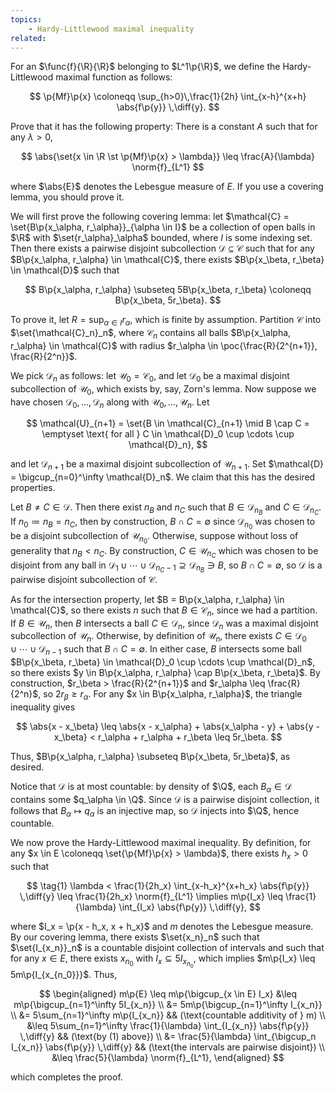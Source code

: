 ```yaml
---
topics:
    - Hardy-Littlewood maximal inequality
related:
---
```


<problem>

For an $\func{f}{\R}{\R}$ belonging to $L^1\p{\R}$, we define the Hardy-Littlewood maximal function as follows:

$$
\p{Mf}\p{x} \coloneqq \sup_{h>0}\,\frac{1}{2h} \int_{x-h}^{x+h} \abs{f\p{y}} \,\diff{y}.
$$

Prove that it has the following property: There is a constant $A$ such that for any $\lambda > 0$,

$$
\abs{\set{x \in \R \st \p{Mf}\p{x} > \lambda}} \leq \frac{A}{\lambda} \norm{f}_{L^1}
$$

where $\abs{E}$ denotes the Lebesgue measure of $E$. If you use a covering lemma, you should prove it.

</problem>

<solution>

We will first prove the following covering lemma: let $\mathcal{C} = \set{B\p{x_\alpha, r_\alpha}}_{\alpha \in I}$ be a collection of open balls in $\R$ with $\set{r_\alpha}_\alpha$ bounded, where $I$ is some indexing set. Then there exists a pairwise disjoint subcollection $\mathcal{D} \subseteq \mathcal{C}$ such that for any $B\p{x_\alpha, r_\alpha} \in \mathcal{C}$, there exists $B\p{x_\beta, r_\beta} \in \mathcal{D}$ such that

$$
B\p{x_\alpha, r_\alpha}
    \subseteq 5B\p{x_\beta, r_\beta}
    \coloneqq B\p{x_\beta, 5r_\beta}.
$$

To prove it, let $R = \sup_{\alpha \in I} r_\alpha$, which is finite by assumption. Partition $\mathcal{C}$ into $\set{\mathcal{C}_n}_n$, where $\mathcal{C}_n$ contains all balls $B\p{x_\alpha, r_\alpha} \in \mathcal{C}$ with radius $r_\alpha \in \poc{\frac{R}{2^{n+1}}, \frac{R}{2^n}}$.

We pick $\mathcal{D}_n$ as follows: let $\mathcal{U}_0 = \mathcal{C}_0$, and let $\mathcal{D}_0$ be a maximal disjoint subcollection of $\mathcal{U}_0$, which exists by, say, Zorn's lemma. Now suppose we have chosen $\mathcal{D}_0, \ldots, \mathcal{D}_n$ along with $\mathcal{U}_0, \ldots, \mathcal{U}_n$. Let

$$
\mathcal{U}_{n+1} = \set{B \in \mathcal{C}_{n+1} \mid B \cap C = \emptyset \text{ for all } C \in \mathcal{D}_0 \cup \cdots \cup \mathcal{D}_n},
$$

and let $\mathcal{D}_{n+1}$ be a maximal disjoint subcollection of $\mathcal{U}_{n+1}$. Set $\mathcal{D} = \bigcup_{n=0}^\infty \mathcal{D}_n$. We claim that this has the desired properties.

Let $B \neq C \in \mathcal{D}$. Then there exist $n_B$ and $n_C$ such that $B \in \mathcal{D}_{n_B}$ and $C \in \mathcal{D}_{n_C}$. If $n_0 \coloneqq n_B = n_C$, then by construction, $B \cap C = \emptyset$ since $\mathcal{D}_{n_0}$ was chosen to be a disjoint subcollection of $\mathcal{U}_{n_0}$. Otherwise, suppose without loss of generality that $n_B < n_C$. By construction, $C \in \mathcal{U}_{n_C}$ which was chosen to be disjoint from any ball in $\mathcal{D}_1 \cup \cdots \cup \mathcal{D}_{n_C-1} \supseteq \mathcal{D}_{n_B} \ni B$, so $B \cap C = \emptyset$, so $\mathcal{D}$ is a pairwise disjoint subcollection of $\mathcal{C}$.

As for the intersection property, let $B = B\p{x_\alpha, r_\alpha} \in \mathcal{C}$, so there exists $n$ such that $B \in \mathcal{C}_n$, since we had a partition. If $B \in \mathcal{U}_n$, then $B$ intersects a ball $C \in \mathcal{D}_n$, since $\mathcal{D}_n$ was a maximal disjoint subcollection of $\mathcal{U}_n$. Otherwise, by definition of $\mathcal{U}_n$, there exists $C \in \mathcal{D}_0 \cup \cdots \cup \mathcal{D}_{n-1}$ such that $B \cap C = \emptyset$. In either case, $B$ intersects some ball $B\p{x_\beta, r_\beta} \in \mathcal{D}_0 \cup \cdots \cup \mathcal{D}_n$, so there exists $y \in B\p{x_\alpha, r_\alpha} \cap B\p{x_\beta, r_\beta}$. By construction, $r_\beta > \frac{R}{2^{n+1}}$ and $r_\alpha \leq \frac{R}{2^n}$, so $2r_\beta \geq r_\alpha$. For any $x \in B\p{x_\alpha, r_\alpha}$, the triangle inequality gives

$$
\abs{x - x_\beta}
    \leq \abs{x - x_\alpha} + \abs{x_\alpha - y} + \abs{y - x_\beta}
    < r_\alpha + r_\alpha + r_\beta
    \leq 5r_\beta.
$$

Thus, $B\p{x_\alpha, r_\alpha} \subseteq B\p{x_\beta, 5r_\beta}$, as desired.

Notice that $\mathcal{D}$ is at most countable: by density of $\Q$, each $B_\alpha \in \mathcal{D}$ contains some $q_\alpha \in \Q$. Since $\mathcal{D}$ is a pairwise disjoint collection, it follows that $B_\alpha \mapsto q_\alpha$ is an injective map, so $\mathcal{D}$ injects into $\Q$, hence countable.

We now prove the Hardy-Littlewood maximal inequality. By definition, for any $x \in E \coloneqq \set{\p{Mf}\p{x} > \lambda}$, there exists $h_x > 0$ such that

$$
\tag{1}
\lambda
    < \frac{1}{2h_x} \int_{x-h_x}^{x+h_x} \abs{f\p{y}} \,\diff{y}
    \leq \frac{1}{2h_x} \norm{f}_{L^1}
\implies
m\p{I_x}
    \leq \frac{1}{\lambda} \int_{I_x} \abs{f\p{y}} \,\diff{y},
$$

where $I_x = \p{x - h_x, x + h_x}$ and $m$ denotes the Lebesgue measure. By our covering lemma, there exists $\set{x_n}_n$ such that $\set{I_{x_n}}_n$ is a countable disjoint collection of intervals and such that for any $x \in E$, there exists $x_{n_0}$ with $I_x \subseteq 5I_{x_{n_0}}$, which implies $m\p{I_x} \leq 5m\p{I_{x_{n_0}}}$. Thus,

$$
\begin{aligned}
    m\p{E}
         \leq m\p{\bigcup_{x \in E} I_x}
        &\leq m\p{\bigcup_{n=1}^\infty 5I_{x_n}} \\
        &= 5m\p{\bigcup_{n=1}^\infty I_{x_n}} \\
        &= 5\sum_{n=1}^\infty m\p{I_{x_n}}
            && (\text{countable additivity of } m) \\
        &\leq 5\sum_{n=1}^\infty \frac{1}{\lambda} \int_{I_{x_n}} \abs{f\p{y}} \,\diff{y}
            && (\text{by (1) above}) \\
        &= \frac{5}{\lambda} \int_{\bigcup_n I_{x_n}} \abs{f\p{y}} \,\diff{y}
            && (\text{the intervals are pairwise disjoint}) \\
        &\leq \frac{5}{\lambda} \norm{f}_{L^1},
\end{aligned}
$$

which completes the proof.

</solution>
